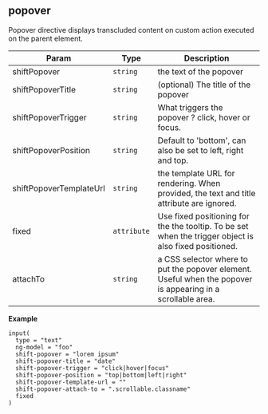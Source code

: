 <a name="shift.components.module_popover"></a>
## popover
Popover directive displays transcluded content on custom action
executed on the parent element.


| Param | Type | Description |
| --- | --- | --- |
| shiftPopover | <code>string</code> | the text of the popover |
| shiftPopoverTitle | <code>string</code> | (optional) The title of the popover |
| shiftPopoverTrigger | <code>string</code> | What triggers the popover ? click, hover or focus. |
| shiftPopoverPosition | <code>string</code> | Default to 'bottom', can also be set to left, right and top. |
| shiftPopoverTemplateUrl | <code>string</code> | the template URL for rendering. When provided, the text and title attribute are ignored. |
| fixed | <code>attribute</code> | Use fixed positioning for the the tooltip. To be set when the trigger object is also fixed positioned. |
| attachTo | <code>string</code> | a CSS selector where to put the popover element. Useful when the popover is appearing in a scrollable area. |

**Example**  
```jade
input(
  type = "text"
  ng-model = "foo"
  shift-popover = "lorem ipsum"
  shift-popover-title = "date"
  shift-popover-trigger = "click|hover|focus"
  shift-popover-position = "top|bottom|left|right"
  shift-popover-template-url = ""
  shift-popover-attach-to = ".scrollable.classname"
  fixed
)
```
